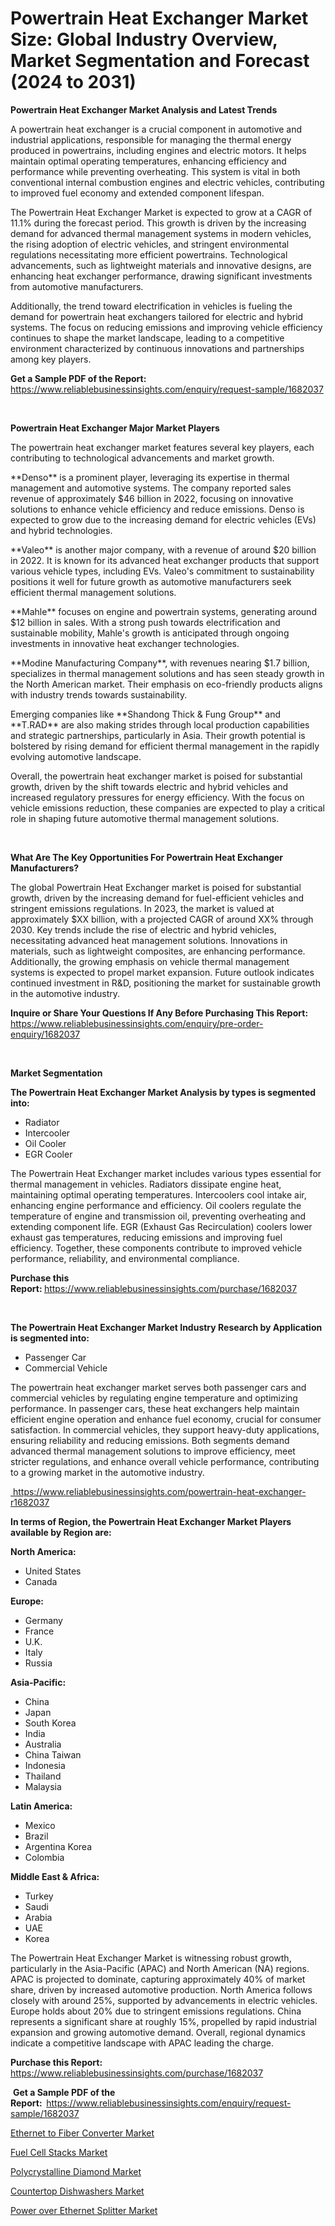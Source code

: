 <p><h1>Powertrain Heat Exchanger Market Size: Global Industry Overview, Market Segmentation and Forecast (2024 to 2031)</h1></p><p><strong>Powertrain Heat Exchanger Market Analysis and Latest Trends</strong></p>
<p><p>A powertrain heat exchanger is a crucial component in automotive and industrial applications, responsible for managing the thermal energy produced in powertrains, including engines and electric motors. It helps maintain optimal operating temperatures, enhancing efficiency and performance while preventing overheating. This system is vital in both conventional internal combustion engines and electric vehicles, contributing to improved fuel economy and extended component lifespan.</p><p>The Powertrain Heat Exchanger Market is expected to grow at a CAGR of 11.1% during the forecast period. This growth is driven by the increasing demand for advanced thermal management systems in modern vehicles, the rising adoption of electric vehicles, and stringent environmental regulations necessitating more efficient powertrains. Technological advancements, such as lightweight materials and innovative designs, are enhancing heat exchanger performance, drawing significant investments from automotive manufacturers.</p><p>Additionally, the trend toward electrification in vehicles is fueling the demand for powertrain heat exchangers tailored for electric and hybrid systems. The focus on reducing emissions and improving vehicle efficiency continues to shape the market landscape, leading to a competitive environment characterized by continuous innovations and partnerships among key players.</p></p>
<p><strong>Get a Sample PDF of the Report:&nbsp;</strong> <a href="https://www.reliablebusinessinsights.com/enquiry/request-sample/1682037?utm_campaign=48&utm_medium=2&utm_source=Github&utm_content=ia&utm_term=01102024&utm_id=powertrain-heat-exchanger">https://www.reliablebusinessinsights.com/enquiry/request-sample/1682037</a></p>
<p>&nbsp;</p>
<p><strong>Powertrain Heat Exchanger Major Market Players</strong></p>
<p><p>The powertrain heat exchanger market features several key players, each contributing to technological advancements and market growth. </p><p>**Denso** is a prominent player, leveraging its expertise in thermal management and automotive systems. The company reported sales revenue of approximately $46 billion in 2022, focusing on innovative solutions to enhance vehicle efficiency and reduce emissions. Denso is expected to grow due to the increasing demand for electric vehicles (EVs) and hybrid technologies.</p><p>**Valeo** is another major company, with a revenue of around $20 billion in 2022. It is known for its advanced heat exchanger products that support various vehicle types, including EVs. Valeo's commitment to sustainability positions it well for future growth as automotive manufacturers seek efficient thermal management solutions.</p><p>**Mahle** focuses on engine and powertrain systems, generating around $12 billion in sales. With a strong push towards electrification and sustainable mobility, Mahle's growth is anticipated through ongoing investments in innovative heat exchanger technologies.</p><p>**Modine Manufacturing Company**, with revenues nearing $1.7 billion, specializes in thermal management solutions and has seen steady growth in the North American market. Their emphasis on eco-friendly products aligns with industry trends towards sustainability.</p><p>Emerging companies like **Shandong Thick & Fung Group** and **T.RAD** are also making strides through local production capabilities and strategic partnerships, particularly in Asia. Their growth potential is bolstered by rising demand for efficient thermal management in the rapidly evolving automotive landscape.</p><p>Overall, the powertrain heat exchanger market is poised for substantial growth, driven by the shift towards electric and hybrid vehicles and increased regulatory pressures for energy efficiency. With the focus on vehicle emissions reduction, these companies are expected to play a critical role in shaping future automotive thermal management solutions.</p></p>
<p>&nbsp;</p>
<p><strong>What Are The Key Opportunities For Powertrain Heat Exchanger Manufacturers?</strong></p>
<p><p>The global Powertrain Heat Exchanger market is poised for substantial growth, driven by the increasing demand for fuel-efficient vehicles and stringent emissions regulations. In 2023, the market is valued at approximately $XX billion, with a projected CAGR of around XX% through 2030. Key trends include the rise of electric and hybrid vehicles, necessitating advanced heat management solutions. Innovations in materials, such as lightweight composites, are enhancing performance. Additionally, the growing emphasis on vehicle thermal management systems is expected to propel market expansion. Future outlook indicates continued investment in R&D, positioning the market for sustainable growth in the automotive industry.</p></p>
<p><strong>Inquire or Share Your Questions If Any Before Purchasing This Report:</strong> <a href="https://www.reliablebusinessinsights.com/enquiry/pre-order-enquiry/1682037?utm_campaign=48&utm_medium=2&utm_source=Github&utm_content=ia&utm_term=01102024&utm_id=powertrain-heat-exchanger">https://www.reliablebusinessinsights.com/enquiry/pre-order-enquiry/1682037</a></p>
<p>&nbsp;</p>
<p><strong>Market Segmentation</strong></p>
<p><strong>The Powertrain Heat Exchanger Market Analysis by types is segmented into:</strong></p>
<p><ul><li>Radiator</li><li>Intercooler</li><li>Oil Cooler</li><li>EGR Cooler</li></ul></p>
<p><p>The Powertrain Heat Exchanger market includes various types essential for thermal management in vehicles. Radiators dissipate engine heat, maintaining optimal operating temperatures. Intercoolers cool intake air, enhancing engine performance and efficiency. Oil coolers regulate the temperature of engine and transmission oil, preventing overheating and extending component life. EGR (Exhaust Gas Recirculation) coolers lower exhaust gas temperatures, reducing emissions and improving fuel efficiency. Together, these components contribute to improved vehicle performance, reliability, and environmental compliance.</p></p>
<p><strong>Purchase this Report:&nbsp;</strong><a href="https://www.reliablebusinessinsights.com/purchase/1682037?utm_campaign=48&utm_medium=2&utm_source=Github&utm_content=ia&utm_term=01102024&utm_id=powertrain-heat-exchanger">https://www.reliablebusinessinsights.com/purchase/1682037</a></p>
<p>&nbsp;</p>
<p><strong>The Powertrain Heat Exchanger Market Industry Research by Application is segmented into:</strong></p>
<p><ul><li>Passenger Car</li><li>Commercial Vehicle</li></ul></p>
<p><p>The powertrain heat exchanger market serves both passenger cars and commercial vehicles by regulating engine temperature and optimizing performance. In passenger cars, these heat exchangers help maintain efficient engine operation and enhance fuel economy, crucial for consumer satisfaction. In commercial vehicles, they support heavy-duty applications, ensuring reliability and reducing emissions. Both segments demand advanced thermal management solutions to improve efficiency, meet stricter regulations, and enhance overall vehicle performance, contributing to a growing market in the automotive industry.</p></p>
<p><a href="https://www.reliablebusinessinsights.com/powertrain-heat-exchanger-r1682037?utm_campaign=48&utm_medium=2&utm_source=Github&utm_content=ia&utm_term=01102024&utm_id=powertrain-heat-exchanger">&nbsp;https://www.reliablebusinessinsights.com/powertrain-heat-exchanger-r1682037</a></p>
<p><strong>In terms of Region, the Powertrain Heat Exchanger Market Players available by Region are:</strong></p>
<p>
    <p> <strong> North America: </strong>
        <ul>
            <li>United States</li>
            <li>Canada</li>
        </ul>
        </p> 
    <p> <strong> Europe: </strong>
        <ul>
            <li>Germany</li>
            <li>France</li>
            <li>U.K.</li>
            <li>Italy</li>
            <li>Russia</li>
        </ul>
        </p> 
    <p> <strong> Asia-Pacific: </strong>
        <ul>
            <li>China</li>
            <li>Japan</li>
            <li>South Korea</li>
            <li>India</li>
            <li>Australia</li>
            <li>China Taiwan</li>
            <li>Indonesia</li>
            <li>Thailand</li>
            <li>Malaysia</li>
        </ul>
        </p> 
    <p> <strong> Latin America: </strong>
        <ul>
            <li>Mexico</li>
            <li>Brazil</li>
            <li>Argentina Korea</li>
            <li>Colombia</li>
        </ul>
        </p> 
    <p> <strong> Middle East & Africa: </strong>
        <ul>
            <li>Turkey</li>
            <li>Saudi</li>
            <li>Arabia</li>
            <li>UAE</li>
            <li>Korea</li>
        </ul>
    </p>
    </p>
<p><p>The Powertrain Heat Exchanger Market is witnessing robust growth, particularly in the Asia-Pacific (APAC) and North American (NA) regions. APAC is projected to dominate, capturing approximately 40% of market share, driven by increased automotive production. North America follows closely with around 25%, supported by advancements in electric vehicles. Europe holds about 20% due to stringent emissions regulations. China represents a significant share at roughly 15%, propelled by rapid industrial expansion and growing automotive demand. Overall, regional dynamics indicate a competitive landscape with APAC leading the charge.</p></p>
<p><strong>Purchase this Report: </strong><a href="https://www.reliablebusinessinsights.com/purchase/1682037?utm_campaign=48&utm_medium=2&utm_source=Github&utm_content=ia&utm_term=01102024&utm_id=powertrain-heat-exchanger">https://www.reliablebusinessinsights.com/purchase/1682037</a></p>
<p>&nbsp;<strong>Get a Sample PDF of the Report:&nbsp;&nbsp;</strong><a href="https://www.reliablebusinessinsights.com/enquiry/request-sample/1682037?utm_campaign=48&utm_medium=2&utm_source=Github&utm_content=ia&utm_term=01102024&utm_id=powertrain-heat-exchanger">https://www.reliablebusinessinsights.com/enquiry/request-sample/1682037</a></p>
<p><strong></strong></p>
<p><p><a href="https://issuu.com/reportprime-2/docs/ethernet-to-fiber-converter-market-_d3ae7d65ee26cf?utm_campaign=48&utm_medium=2&utm_source=Github&utm_content=ia&utm_term=01102024&utm_id=powertrain-heat-exchanger">Ethernet to Fiber Converter Market</a></p><p><a href="https://www.linkedin.com/pulse/global-fuel-cell-stacks-industry-research-report-competitive-hsffe?utm_campaign=48&utm_medium=2&utm_source=Github&utm_content=ia&utm_term=01102024&utm_id=powertrain-heat-exchanger">Fuel Cell Stacks Market</a></p><p><a href="https://github.com/kathiestrine5ty/Market-Research-Report-List-1/blob/main/polycrystalline-diamond-market.md?utm_campaign=48&utm_medium=2&utm_source=Github&utm_content=ia&utm_term=01102024&utm_id=powertrain-heat-exchanger">Polycrystalline Diamond Market</a></p><p><a href="https://www.linkedin.com/pulse/future-ready-strategic-insights-global-countertop-dishwashers-zrbef?utm_campaign=48&utm_medium=2&utm_source=Github&utm_content=ia&utm_term=01102024&utm_id=powertrain-heat-exchanger">Countertop Dishwashers Market</a></p><p><a href="https://issuu.com/reportprime-2/docs/power-over-ethernet-splitter-market_dc2904385dc962?utm_campaign=48&utm_medium=2&utm_source=Github&utm_content=ia&utm_term=01102024&utm_id=powertrain-heat-exchanger">Power over Ethernet Splitter Market</a></p></p>